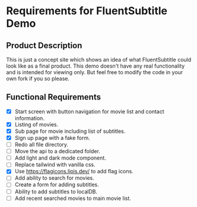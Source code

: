 # Requirements for FluentSubtitle Demo

## Product Description

This is just a concept site which shows an idea of what FluentSubtitle could look like as a final product. This demo doesn't have any real functionality and is intended for viewing only. But feel free to modify the code in your own fork if you so please.

## Functional Requirements

- [x] Start screen with button navigation for movie list and contact information.
- [x] Listing of movies.
- [x] Sub page for movie including list of subtitles.
- [x] Sign up page with a fake form.
- [ ] Redo all file directory.
- [ ] Move the api to a dedicated folder.
- [ ] Add light and dark mode component.
- [ ] Replace tailwind with vanilla css.
- [x] Use https://flagicons.lipis.dev/ to add flag icons.
- [ ] Add ability to search for movies.
- [ ] Create a form for adding subtitles.
- [ ] Ability to add subtitles to localDB.
- [ ] Add recent searched movies to main movie list.
